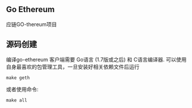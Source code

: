 ## Go Ethereum

应链GO-thereum项目


## 源码创建


编译go-ethereum 客户端需要 Go语言 (1.7版或之后) 和 C语言编译器.
可以使用自身最喜欢的包管理工具，一旦安装好相关依赖文件后运行

    make geth

或者使用命令:

    make all
